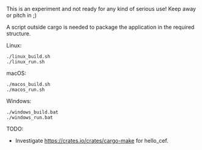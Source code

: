 This is an experiment and not ready for any kind of serious use! Keep away or pitch in ;)

A script outside cargo is needed to package the application in the required
structure.

Linux:
```
./linux_build.sh
./linux_run.sh
```

macOS:
```
./macos_build.sh
./macos_run.sh
```

Windows:
```
./windows_build.bat
./windows_run.bat
```

TODO:
 - Investigate https://crates.io/crates/cargo-make for hello_cef.

